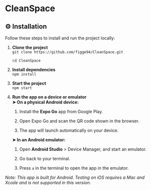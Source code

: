 # CleanSpace

## ⚙️ Installation

Follow these steps to install and run the project locally:

1. **Clone the project**  
   `git clone https://github.com/figge94/CleanSpace.git`

   `cd CleanSpace`

2. **Install dependencies**  
   `npm install`

3. **Start the project**  
   `npm start`
4. **Run the app on a device or emulator**  
    **➤ On a physical Android device:**

   1. Install the **Expo Go** app from Google Play.

   2. Open Expo Go and scan the QR code shown in the browser.

   3. The app will launch automatically on your device.

   **➤ In an Android emulator:**

   1. Open **Android Studio** > Device Manager, and start an emulator.

   2. Go back to your terminal.

   3. Press `a` in the terminal to open the app in the emulator.

_Note: This app is built for Android. Testing on iOS requires a Mac and Xcode and is not supported in this version._
